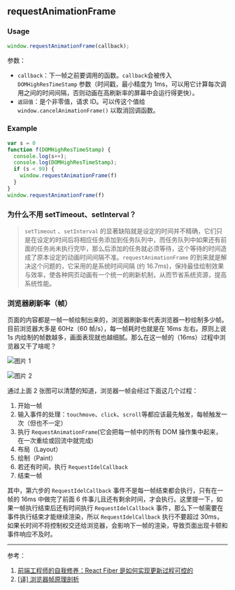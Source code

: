 ## requestAnimationFrame

### Usage

```js
window.requestAnimationFrame(callback);
```

参数：

- `callback`：下一帧之前要调用的函数。`callback`会被传入 `DOMHighResTimeStamp` 参数（时间戳，最小精度为 1ms，可以用它计算每次调用之间的时间间隔，否则动画在高刷新率的屏幕中会运行得更快）。
- `返回值`：是个非零值，请求 ID。可以传这个值给 `window.cancelAnimationFrame()` 以取消回调函数。

### Example

```js
var s = 0
function f(DOMHighResTimeStamp) {
  console.log(s++);
  console.log(DOMHighResTimeStamp);
  if (s < 99) {
    window.requestAnimationFrame(f)
  }
}
window.requestAnimationFrame(f)
```

### 为什么不用 setTimeout、setInterval？

> `setTimeout` 、`setInterval` 的显著缺陷就是设定的时间并不精确，它们只是在设定的时间后将相应任务添加到任务队列中，而任务队列中如果还有前面的任务尚未执行完毕，那么后添加的任务就必须等待，这个等待的时间造成了原本设定的动画时间间隔不准。`requestAnimationFrame` 的到来就是解决这个问题的，它采用的是系统时间间隔 (约 16.7ms)，保持最佳绘制效果与效率，使各种网页动画有一个统一的刷新机制，从而节省系统资源，提高系统性能。

### 浏览器刷新率（帧）

页面的内容都是一帧一帧绘制出来的，浏览器刷新率代表浏览器一秒绘制多少帧。目前浏览器大多是 60Hz（60 帧/s），每一帧耗时也就是在 16ms 左右。原则上说 1s 内绘制的帧数越多，画面表现就也越细腻。那么在这一帧的（16ms）过程中浏览器又干了啥呢？

![图片 1](https://chao31.github.io/pics/FE-QA/anatomy-of-a-frame.svg)

![图片 2](https://chao31.github.io/pics/FE-QA/life-of-frame_20220614154456.png)

通过上面 2 张图可以清楚的知道，浏览器一帧会经过下面这几个过程：

1. 开始一帧
2. 输入事件的处理：`touchmove`、`click`、`scroll`等都应该最先触发，每帧触发一次（但也不一定）
3. 执行 `RequestAnimationFrame`(它会把每一帧中的所有 DOM 操作集中起来，在一次重绘或回流中就完成)
4. 布局（Layout）
5. 绘制（Paint）
6. 若还有时间，执行 `RequestIdelCallback`
7. 结束一帧

其中，第六步的 `RequestIdelCallback` 事件不是每一帧结束都会执行，只有在一帧的 16ms 中做完了前面 6 件事儿且还有剩余时间，才会执行。这里提一下，如果一帧执行结束后还有时间执行 `RequestIdelCallback` 事件，那么下一帧需要在事件执行结束才能继续渲染，所以 `RequestIdelCallback` 执行不要超过 30ms，如果长时间不将控制权交还给浏览器，会影响下一帧的渲染，导致页面出现卡顿和事件响应不及时。

---
参考：
1. [前端工程师的自我修养：React Fiber 是如何实现更新过程可控的](https://www.infoq.cn/article/FlEX4gdZigdMJueq4orw)
2. [[译] 浏览器帧原理剖析](https://juejin.cn/post/6844903808762380296)